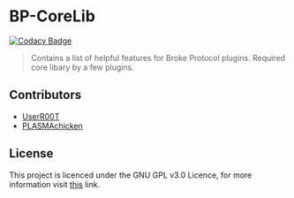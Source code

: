 # BP-CoreLib

[![Codacy Badge](https://api.codacy.com/project/badge/Grade/862e0bc458e140e8a8ddaf3c7f10adbc)](https://www.codacy.com/manual/UserR00T/BP-CoreLib?utm_source=github.com&amp;utm_medium=referral&amp;utm_content=UserR00T/BP-CoreLib&amp;utm_campaign=Badge_Grade)

> Contains a list of helpful features for Broke Protocol plugins. Required core libary by a few plugins.

## Contributors
- [UserR00T](https://github.com/UserR00T)
- [PLASMAchicken](https://github.com/PLASMAchicken)

## License

This project is licenced under the GNU GPL v3.0 Licence, for more information visit [this](https://choosealicense.com/licenses/gpl-3.0/) link.
